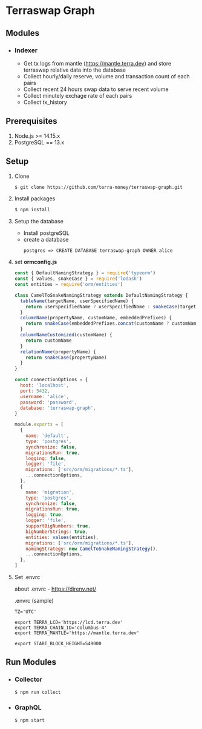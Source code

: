 # Terraswap Graph

## Modules
* ### Indexer
  * Get tx logs from mantle (https://mantle.terra.dev) and store terraswap relative data into the database 
  * Collect hourly/daily reserve, volume and transaction count of each pairs
  * Collect recent 24 hours swap data to serve recent volume
  * Collect minutely exchage rate of each pairs
  * Collect tx_history

## Prerequisites

1. Node.js >= 14.15.x
2. PostgreSQL == 13.x

## Setup 

1. Clone
      ```zsh
      $ git clone https://github.com/terra-money/terraswap-graph.git
      ```
2. Install packages
      ```zsh
      $ npm install
      ```

3. Setup the database
  
    * Install postgreSQL
    * create a database
      ```psql
      postgres => CREATE DATABASE terraswap-graph OWNER alice
      ```


4. set **ormconfig.js**

      ```javascript    
      const { DefaultNamingStrategy } = require('typeorm')
      const { values, snakeCase } = require('lodash')
      const entities = require('orm/entities')

      class CamelToSnakeNamingStrategy extends DefaultNamingStrategy {
        tableName(targetName, userSpecifiedName) {
          return userSpecifiedName ? userSpecifiedName : snakeCase(targetName)
        }
        columnName(propertyName, customName, embeddedPrefixes) {
          return snakeCase(embeddedPrefixes.concat(customName ? customName : propertyName).join('_'))
        }
        columnNameCustomized(customName) {
          return customName
        }
        relationName(propertyName) {
          return snakeCase(propertyName)
        }
      }

      const connectionOptions = {
        host: 'localhost',
        port: 5432,
        username: 'alice',
        password: 'password',
        database: 'terraswap-graph',
      }

      module.exports = [
        {
          name: 'default',
          type: 'postgres',
          synchronize: false,
          migrationsRun: true,
          logging: false,
          logger: 'file',
          migrations: ['src/orm/migrations/*.ts'],
          ...connectionOptions,
        },
        {
          name: 'migration',
          type: 'postgres',
          synchronize: false,
          migrationsRun: true,
          logging: true,
          logger: 'file',
          supportBigNumbers: true,
          bigNumberStrings: true,
          entities: values(entities),
          migrations: ['src/orm/migrations/*.ts'],
          namingStrategy: new CamelToSnakeNamingStrategy(),
          ...connectionOptions,
        },
      ]
      ```

5. Set .envrc
    
    about .envrc - https://direnv.net/
    
    .envrc (sample)
      ```
      TZ='UTC'
      
      export TERRA_LCD='https://lcd.terra.dev'
      export TERRA_CHAIN_ID='columbus-4'
      export TERRA_MANTLE='https://mantle.terra.dev'

      export START_BLOCK_HEIGHT=549000
      ```

## Run Modules

* ### Collector
    ```zsh
    $ npm run collect
    ```

* ### GraphQL
    ```zsh
    $ npm start
    ```